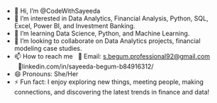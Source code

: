 - 👋 Hi, I’m @CodeWithSayeeda
- 👀 I’m interested in Data Analytics, Financial Analysis, Python, SQL, Excel, Power BI, and Investment Banking.
- 🌱 I’m learning Data Science, Python, and Machine Learning.
- 💞️ I’m looking to collaborate on  Data Analytics projects, financial modeling case studies.
- 📫 How to reach me
   📧 Email: s.begum.professional92@gmail.com
  🔗linkedin.com/in/sayeeda-begum-b84916312/
- 😄 Pronouns: She/Her
- ⚡ Fun fact: I enjoy exploring new things, meeting people, making connections, and discovering the latest trends in finance and data!



<!---
CodeWithSayeeda/CodeWithSayeeda is a ✨ special ✨ repository because its `README.md` (this file) appears on your GitHub profile.
You can click the Preview link to take a look at your changes.
--->
